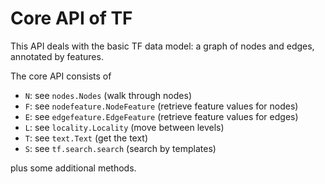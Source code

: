 # Core API of TF

This API deals with the basic TF data model: a graph of nodes and edges,
annotated by features.

The core API consists of

* `N`: see `nodes.Nodes` (walk through nodes)
* `F`: see `nodefeature.NodeFeature` (retrieve feature values for nodes)
* `E`: see `edgefeature.EdgeFeature` (retrieve feature values for edges)
* `L`: see `locality.Locality` (move between levels)
* `T`: see `text.Text` (get the text)
* `S`: see `tf.search.search` (search by templates)

plus some additional methods.
